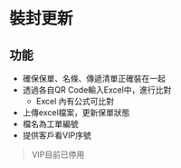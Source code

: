 # 裝封更新

## 功能
* 確保保單、名條、傳遞清單正確裝在一起
* 透過各自QR Code輸入Excel中，進行比對
    * Excel 內有公式可比對
* 上傳excel檔案，更新保單狀態
* 檔名為工單編號
* 提供客戶看VIP序號
> VIP目前已停用